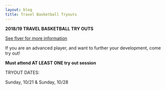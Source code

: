 ```yaml
---
layout: blog
title: Travel Basketball Tryouts
---
```



**2018/19 TRAVEL BASKETBALL TRY OUTS**

[See flyer for more information](https://storage.googleapis.com/static.rutherford-nj.com/recreation/posts/2018%20Travel%20Basketball%20Tryouts.pdf)

If you are an advanced player, and want to further your
development, come try out!

**Must attend AT LEAST ONE try out session**

TRYOUT DATES:

Sunday, 10/21 & Sunday, 10/28
